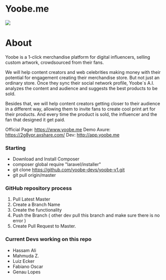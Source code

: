 
# Yoobe.me
![](https://pbs.twimg.com/profile_images/926733190454116352/RiMAsopB.jpg)

# About
Yoobe is a 1-click merchandise platform for digital influencers, selling custom artwork, crowdsourced from their fans.

We will help content creators and web celebrities making money with their potential for engagement creating their merchandise store. But not just an ordinary store. Once they sync their social network profile, Yoobe´s A.I. analyzes the content and audience and suggests the best products to be sold.

Besides that, we will help content creators getting closer to their audience in a different way, allowing them to invite fans to create cool print art for their products. And every time the product is sold, the influencer and the fan that designed it get paid.

Official Page: https://www.yoobe.me
Demo Axure:  https://2g8ypr.axshare.com/
Dev: http://app.yoobe.me

### Starting
- Download and Install Composer
- composer global require "laravel/installer"
- git clone https://github.com/yoobe-devs/yoobe-v1.git 
- git pull origin/master

### GitHub repository process

1. Pull Latest Master
2. Create a Branch Name
3. Create the functionality
4. Push the Branch ( other dev pull this branch and make sure there is no error )
5. Create Pull Request to Master.

### Current Devs working on this repo

- Hassam Ali 
- Mahmuda Z.
- Luiz Ecker
- Fabiano Oscar
- Genau Lopes